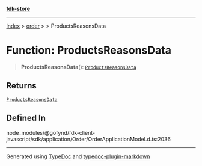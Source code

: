 [**fdk-store**](../../../README.md)
***

[Index](../../../API.md) > [order](../../README.md) > [<internal>](../README.md) > ProductsReasonsData

# Function: ProductsReasonsData

> **ProductsReasonsData**(): [`ProductsReasonsData`](../type-aliases/type-alias.ProductsReasonsData.md)

## Returns

[`ProductsReasonsData`](../type-aliases/type-alias.ProductsReasonsData.md)

## Defined In

node\_modules/@gofynd/fdk-client-javascript/sdk/application/Order/OrderApplicationModel.d.ts:2036

***
Generated using [TypeDoc](https://typedoc.org/) and [typedoc-plugin-markdown](https://www.npmjs.com/package/typedoc-plugin-markdown)
